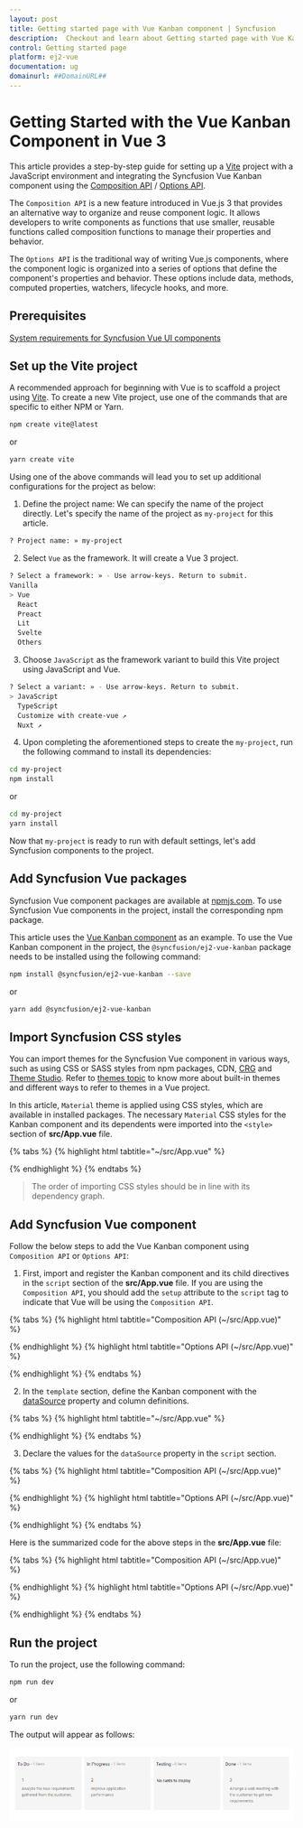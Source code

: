 ```yaml
---
layout: post
title: Getting started page with Vue Kanban component | Syncfusion
description:  Checkout and learn about Getting started page with Vue Kanban component of Syncfusion Essential JS 2 and more details.
control: Getting started page 
platform: ej2-vue
documentation: ug
domainurl: ##DomainURL##
---
```


# Getting Started with the Vue Kanban Component in Vue 3

This article provides a step-by-step guide for setting up a [Vite](https://vitejs.dev/) project with a JavaScript environment and integrating the Syncfusion Vue Kanban component using the [Composition API](https://vuejs.org/guide/introduction.html#composition-api) / [Options API](https://vuejs.org/guide/introduction.html#options-api).

The `Composition API` is a new feature introduced in Vue.js 3 that provides an alternative way to organize and reuse component logic. It allows developers to write components as functions that use smaller, reusable functions called composition functions to manage their properties and behavior.

The `Options API` is the traditional way of writing Vue.js components, where the component logic is organized into a series of options that define the component's properties and behavior. These options include data, methods, computed properties, watchers, lifecycle hooks, and more.

## Prerequisites

[System requirements for Syncfusion Vue UI components](https://ej2.syncfusion.com/vue/documentation/system-requirements/)

## Set up the Vite project

A recommended approach for beginning with Vue is to scaffold a project using [Vite](https://vitejs.dev/). To create a new Vite project, use one of the commands that are specific to either NPM or Yarn.

```bash
npm create vite@latest
```

or

```bash
yarn create vite
```

Using one of the above commands will lead you to set up additional configurations for the project as below:

1. Define the project name: We can specify the name of the project directly. Let's specify the name of the project as `my-project` for this article.

```bash
? Project name: » my-project
```

2. Select `Vue` as the framework. It will create a Vue 3 project.

```bash
? Select a framework: » - Use arrow-keys. Return to submit.
Vanilla
> Vue
  React
  Preact
  Lit
  Svelte
  Others
```

3. Choose `JavaScript` as the framework variant to build this Vite project using JavaScript and Vue.

```bash
? Select a variant: » - Use arrow-keys. Return to submit.
> JavaScript
  TypeScript
  Customize with create-vue ↗
  Nuxt ↗
```

4. Upon completing the aforementioned steps to create the `my-project`, run the following command to install its dependencies:

```bash
cd my-project
npm install
```

or

```bash
cd my-project
yarn install
```

Now that `my-project` is ready to run with default settings, let's add Syncfusion components to the project.

## Add Syncfusion Vue packages

Syncfusion Vue component packages are available at [npmjs.com](https://www.npmjs.com/search?q=ej2-vue). To use Syncfusion Vue components in the project, install the corresponding npm package.

This article uses the [Vue Kanban component](https://www.syncfusion.com/vue-components/vue-kanban) as an example. To use the Vue Kanban component in the project, the `@syncfusion/ej2-vue-kanban` package needs to be installed using the following command:

```bash
npm install @syncfusion/ej2-vue-kanban --save
```

or

```bash
yarn add @syncfusion/ej2-vue-kanban
```

## Import Syncfusion CSS styles

You can import themes for the Syncfusion Vue component in various ways, such as using CSS or SASS styles from npm packages, CDN, [CRG](https://ej2.syncfusion.com/javascript/documentation/common/custom-resource-generator/) and [Theme Studio](https://ej2.syncfusion.com/vue/documentation/appearance/theme-studio/). Refer to [themes topic](https://ej2.syncfusion.com/vue/documentation/appearance/theme/) to know more about built-in themes and different ways to refer to themes in a Vue project.

In this article, `Material` theme is applied using CSS styles, which are available in installed packages. The necessary `Material` CSS styles for the Kanban component and its dependents were imported into the `<style>` section of **src/App.vue** file.

{% tabs %}
{% highlight html tabtitle="~/src/App.vue" %}

<style>
  @import '../node_modules/@syncfusion/ej2-base/styles/material.css';
  @import '../node_modules/@syncfusion/ej2-buttons/styles/material.css';
  @import '../node_modules/@syncfusion/ej2-layouts/styles/material.css';
  @import '../node_modules/@syncfusion/ej2-dropdowns/styles/material.css';
  @import '../node_modules/@syncfusion/ej2-inputs/styles/material.css';
  @import '../node_modules/@syncfusion/ej2-navigations/styles/material.css';
  @import '../node_modules/@syncfusion/ej2-popups/styles/material.css';
  @import '../node_modules/@syncfusion/ej2-vue-kanban/styles/material.css';
</style>

{% endhighlight %}
{% endtabs %}

> The order of importing CSS styles should be in line with its dependency graph.

## Add Syncfusion Vue component

Follow the below steps to add the Vue Kanban component using `Composition API` or `Options API`:

1. First, import and register the Kanban component and its child directives in the `script` section of the **src/App.vue** file. If you are using the `Composition API`, you should add the `setup` attribute to the `script` tag to indicate that Vue will be using the `Composition API`.

{% tabs %}
{% highlight html tabtitle="Composition API (~/src/App.vue)" %}

<script setup>
  import {KanbanComponent as EjsKanban,ColumnsDirective as EColumns,ColumnDirective as EColumn} from '@syncfusion/ej2-vue-kanban';
</script>

{% endhighlight %}
{% highlight html tabtitle="Options API (~/src/App.vue)" %}

<script>
  import { KanbanComponent, ColumnsDirective, ColumnDirective } from "@syncfusion/ej2-vue-kanban";
  //Component registration
  components: {
      "ejs-kanban": KanbanComponent,
      "e-columns": ColumnsDirective,
      "e-column": ColumnDirective,
  }
</script>

{% endhighlight %}
{% endtabs %}
   
2. In the `template` section, define the Kanban component with the [dataSource](https://ej2.syncfusion.com/vue/documentation/api/Kanban#datasource) property and column definitions.

{% tabs %}
{% highlight html tabtitle="~/src/App.vue" %}

<template>
      <ejs-kanban :dataSource='data'>
          <e-columns>
            <e-column headerText="To Do" keyField="Open"></e-column>
            <e-column headerText="In Progress" keyField="InProgress"></e-column>
            <e-column headerText="Testing" keyField="Testing"></e-column>
            <e-column headerText="Done" keyField="Close"></e-column>
          </e-columns>
      </ejs-kanban>
</template>

{% endhighlight %}
{% endtabs %}

3. Declare the values for the `dataSource` property in the `script` section.

{% tabs %}
{% highlight html tabtitle="Composition API (~/src/App.vue)" %}

<script setup>
const data = [
  {
    Id: 1,
    Status: 'Open',
    Summary: 'Analyze the new requirements gathered from the customer.',
    Assignee: 'Andrew Fuller'
  },
  {
    Id: 2,
    Status: 'InProgress',
    Summary: 'Improve application performance',
    Assignee: 'Andrew Fuller'
  },
  {
    Id: 3,
    Status: 'Close',
    Summary: 'Arrange a web meeting with the customer to get new requirements.',
    Assignee: 'Janet Leverling'
  }]
</script>

{% endhighlight %}
{% highlight html tabtitle="Options API (~/src/App.vue)" %}

<script>
data: function() {
  return {
    data: [
    {
      Id: 1,
      Status: 'Open',
      Summary: 'Analyze the new requirements gathered from the customer.',
      Assignee: 'Andrew Fuller'
    },
  {
      Id: 2,
      Status: 'InProgress',
      Summary: 'Improve application performance',
      Assignee: 'Andrew Fuller'
    },
    {
      Id: 3,
      Status: 'Close',
      Summary: 'Arrange a web meeting with the customer to get new requirements.',
      Assignee: 'Janet Leverling'
    }]
  }
}
</script>

{% endhighlight %}
{% endtabs %}

Here is the summarized code for the above steps in the **src/App.vue** file:

{% tabs %}
{% highlight html tabtitle="Composition API (~/src/App.vue)" %}
<template>
      <ejs-kanban id="kanban" keyField="Status" :dataSource="data" :cardSettings="cardSettings">
        <e-columns>
          <e-column headerText="To Do" keyField="Open" ></e-column>
          <e-column headerText="In Progress" keyField="InProgress" ></e-column>
          <e-column headerText="Testing" keyField="Testing" ></e-column>
          <e-column headerText="Done" keyField="Close" ></e-column>
        </e-columns>
      </ejs-kanban>
</template>

<script setup>
  import { KanbanComponent as EjsKanban , ColumnsDirective as EColumns, ColumnDirective as EColumn } from '@syncfusion/ej2-vue-kanban';
    const data = [
        {
            Id: 1,
            Status: 'Open',
            Summary: 'Analyze the new requirements gathered from the customer.',
            Assignee: 'Andrew Fuller'
        },
        {
            Id: 2,
            Status: 'InProgress',
            Summary: 'Improve application performance',
            Assignee: 'Andrew Fuller'
        },
        {
            Id: 3,
            Status: 'Close',
            Summary: 'Arrange a web meeting with the customer to get new requirements.',
            Assignee: 'Janet Leverling'
        }
        ];
    let cardSettings = {
        contentField: "Summary",
        headerField: "Id",
    }
  </script>

<style>
  @import '../node_modules/@syncfusion/ej2-base/styles/material.css';
  @import '../node_modules/@syncfusion/ej2-buttons/styles/material.css';
  @import '../node_modules/@syncfusion/ej2-layouts/styles/material.css';
  @import '../node_modules/@syncfusion/ej2-dropdowns/styles/material.css';
  @import '../node_modules/@syncfusion/ej2-inputs/styles/material.css';
  @import '../node_modules/@syncfusion/ej2-navigations/styles/material.css';
  @import '../node_modules/@syncfusion/ej2-popups/styles/material.css';
  @import '../node_modules/@syncfusion/ej2-vue-kanban/styles/material.css';
</style>

{% endhighlight %}
{% highlight html tabtitle="Options API (~/src/App.vue)" %}

<template>
  <ejs-kanban id="kanban" keyField="Status" :dataSource="data" :cardSettings="cardSettings">
    <e-columns>
      <e-column headerText="To Do" keyField="Open" ></e-column>
      <e-column headerText="In Progress" keyField="InProgress" ></e-column>
      <e-column headerText="Testing" keyField="Testing" ></e-column>
      <e-column headerText="Done" keyField="Close" ></e-column>
    </e-columns>
  </ejs-kanban>
</template>

<script>
import { KanbanComponent, ColumnsDirective, ColumnDirective } from "@syncfusion/ej2-vue-kanban";
export default {
  components: {
    "ejs-kanban": KanbanComponent,
    "e-columns": ColumnsDirective,
    "e-column": ColumnDirective,
  },
  data: function() {
    return {
      data: [
        {
          Id: 1,
          Status: 'Open',
          Summary: 'Analyze the new requirements gathered from the customer.',
          Assignee: 'Andrew Fuller'
        },
        {
          Id: 2,
          Status: 'InProgress',
          Summary: 'Improve application performance',
          Assignee: 'Andrew Fuller'
        },
        {
          Id: 3,
          Status: 'Close',
          Summary: 'Arrange a web meeting with the customer to get new requirements.',
          Assignee: 'Janet Leverling'
        }],
        cardSettings: {
        contentField: "Summary",
        headerField: "Id",
      }
    }
  }
}
</script>

<style>
  @import '../node_modules/@syncfusion/ej2-base/styles/material.css';
  @import '../node_modules/@syncfusion/ej2-buttons/styles/material.css';
  @import '../node_modules/@syncfusion/ej2-layouts/styles/material.css';
  @import '../node_modules/@syncfusion/ej2-dropdowns/styles/material.css';
  @import '../node_modules/@syncfusion/ej2-inputs/styles/material.css';
  @import '../node_modules/@syncfusion/ej2-navigations/styles/material.css';
  @import '../node_modules/@syncfusion/ej2-popups/styles/material.css';
  @import '../node_modules/@syncfusion/ej2-vue-kanban/styles/material.css';
</style>

{% endhighlight %}
{% endtabs %}

## Run the project

To run the project, use the following command:

```bash
npm run dev
```

or

```bash
yarn run dev
```

The output will appear as follows:


![Output](./images/kanban-vue3.png)